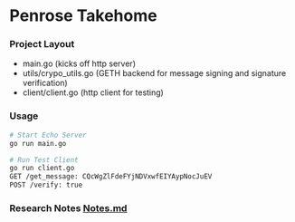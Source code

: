 # Penrose Takehome

### Project Layout
- main.go (kicks off http server)
- utils/crypo_utils.go (GETH backend for message signing and signature verification) 
- client/client.go (http client for testing)

### Usage
``` bash
# Start Echo Server
go run main.go  

# Run Test Client
go run client.go 
GET /get_message: CQcWgZlFdeFYjNDVxwfEIYAypNocJuEV
POST /verify: true
```

### Research Notes [Notes.md](https://github.com/wrinkledeth/penrose_takehome/blob/main/Notes.md)